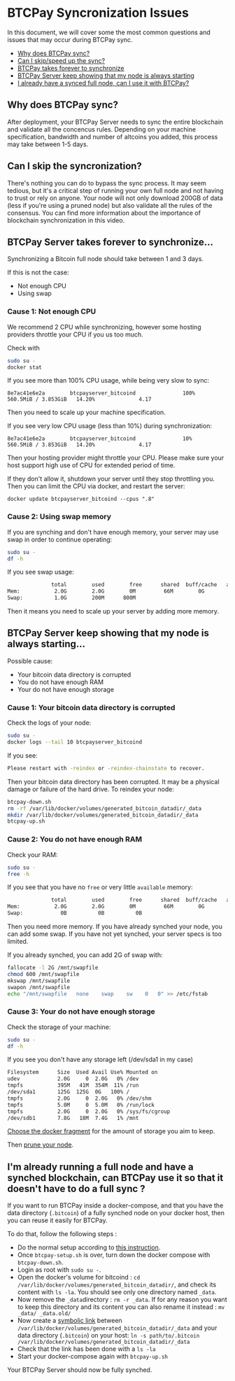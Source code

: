 # BTCPay Syncronization Issues

In this document, we will cover some the most common questions and issues that may occur during BTCPay sync.

* [Why does BTCPay sync?](#why-does-btcpay-sync)
* [Can I skip/speed up the sync?](#can-i-skip-the-syncronization)
* [BTCPay takes forever to synchronize](#btcpay-server-takes-forever-to-synchronize)
* [BTCPay Server keep showing that my node is always starting](#btcpay-server-keep-showing-that-my-node-is-always-starting)
* [I already have a synced full node, can I use it with BTCPay?](#im-already-running-a-full-node-and-have-a-synched-blockchain-can-btcpay-use-it-so-that-it-doesnt-have-to-do-a-full-sync-)

## Why does BTCPay sync?

After deployment, your BTCPay Server needs to sync the entire blockchain and validate all the concencus rules. Depending on your machine specification, bandwidth and number of altcoins you added, this process may take between 1-5 days.

## Can I skip the syncronization?

There's nothing you can do to bypass the sync process. It may seem tedious, but it's a critical step of running your own full node and not having to trust or rely on anyone. Your node will not only download 200GB of data (less if you're using a pruned node) but also validate all the rules of the consensus. You can find more information about the importance of blockchain synchronization in this video.

## BTCPay Server takes forever to synchronize...

Synchronizing a Bitcoin full node should take between 1 and 3 days.

If this is not the case:

* Not enough CPU
* Using swap

### Cause 1: Not enough CPU

We recommend 2 CPU while synchronizing, however some hosting providers throttle your CPU if you us too much.

Check with

```bash
sudo su -
docker stat
```

If you see more than 100% CPU usage, while being very slow to sync:

```
8e7ac41e6e2a        btcpayserver_bitcoind               100%               560.5MiB / 3.853GiB   14.20%              4.17
```

Then you need to scale up your machine specification.

If you see very low CPU usage (less than 10%) during synchronization:

```
8e7ac41e6e2a        btcpayserver_bitcoind               10%               560.5MiB / 3.853GiB   14.20%              4.17
```

Then your hosting provider might throttle your CPU. Please make sure your host support high use of CPU for extended period of time.

If they don't allow it, shutdown your server until they stop throttling you. Then you can limit the CPU via docker, and restart the server:

```
docker update btcpayserver_bitcoind --cpus ".8"
```

### Cause 2: Using swap memory

If you are synching and don't have enough memory, your server may use swap in order to continue operating:

```bash
sudo su -
df -h
```

If you see swap usage:

```bash
              total        used        free      shared  buff/cache   available
Mem:           2.0G        2.0G        0M         66M        0G        0M
Swap:          1.0G        200M      800M
```

Then it means you need to scale up your server by adding more memory.

## BTCPay Server keep showing that my node is always starting...

Possible cause:

* Your bitcoin data directory is corrupted
* You do not have enough RAM
* Your do not have enough storage


### Cause 1: Your bitcoin data directory is corrupted

Check the logs of your node:

```bash
sudo su -
docker logs --tail 10 btcpayserver_bitcoind
```

If you see:

```bash
Please restart with -reindex or -reindex-chainstate to recover.
```

Then your bitcoin data directory has been corrupted. It may be a physical damage or failure of the hard drive.
To reindex your node:

```bash
btcpay-down.sh
rm -rf /var/lib/docker/volumes/generated_bitcoin_datadir/_data
mkdir /var/lib/docker/volumes/generated_bitcoin_datadir/_data
btcpay-up.sh
```

### Cause 2: You do not have enough RAM

Check your RAM:

```bash
sudo su -
free -h
```

If you see that you have no `free` or very little `available` memory:

```bash
              total        used        free      shared  buff/cache   available
Mem:           2.0G        2.0G        0M         66M        0G        0M
Swap:            0B          0B          0B
```

Then you need more memory. If you have already synched your node, you can add some swap. If you have not yet synched, your server specs is too limited.

If you already synched, you can add 2G of swap with:

```bash
fallocate -l 2G /mnt/swapfile
chmod 600 /mnt/swapfile
mkswap /mnt/swapfile
swapon /mnt/swapfile
echo "/mnt/swapfile   none    swap    sw    0   0" >> /etc/fstab
```

### Cause 3: Your do not have enough storage

Check the storage of your machine:

```bash
sudo su -
df -h
```

If you see you don't have any storage left (/dev/sda1 in my case)

```bash
Filesystem      Size  Used Avail Use% Mounted on
udev            2.0G     0  2.0G   0% /dev
tmpfs           395M   41M  354M  11% /run
/dev/sda1       125G  125G  0G   100% /
tmpfs           2.0G     0  2.0G   0% /dev/shm
tmpfs           5.0M     0  5.0M   0% /run/lock
tmpfs           2.0G     0  2.0G   0% /sys/fs/cgroup
/dev/sdb1       7.8G   18M  7.4G   1% /mnt
```

[Choose the docker fragment](https://github.com/btcpayserver/btcpayserver-docker#generated-docker-compose-) for the amount of storage you aim to keep.

Then [prune your node](https://github.com/btcpayserver/btcpayserver-docker#how-i-can-prune-my-nodes).

## I'm already running a full node and have a synched blockchain, can BTCPay use it so that it doesn't have to do a full sync ?

If you want to run BTCPay inside a docker-compose, and that you have the data directory (`.bitcoin`) of a fully synched node on your docker host, then you can reuse it easily for BTCPay.

To do that, follow the following steps :
* Do the normal setup according to [this instruction](https://github.com/btcpayserver/btcpayserver-docker/blob/master/README.md).
* Once `btcpay-setup.sh` is over, turn down the docker compose with `btcpay-down.sh`.
* Login as root with `sudo su -`.
* Open the docker's volume for bitcoind : `cd /var/lib/docker/volumes/generated_bitcoin_datadir/`, and check its content with `ls -la`. You should see only one directory named `_data`.
* Now remove the `_data`directory : `rm -r _data`. If for any reason you want to keep this directory and its content you can also rename it instead : `mv _data/ _data.old/`
* Now create a [symbolic link](https://www.cyberciti.biz/faq/creating-soft-link-or-symbolic-link/) between `/var/lib/docker/volumes/generated_bitcoin_datadir/_data` and your data directory (`.bitcoin`) on your host: `ln -s path/to/.bitcoin /var/lib/docker/volumes/generated_bitcoin_datadir/_data`
* Check that the link has been done with a `ls -la`
* Start your docker-compose again with `btcpay-up.sh`

Your BTCPay Server should now be fully synched.
